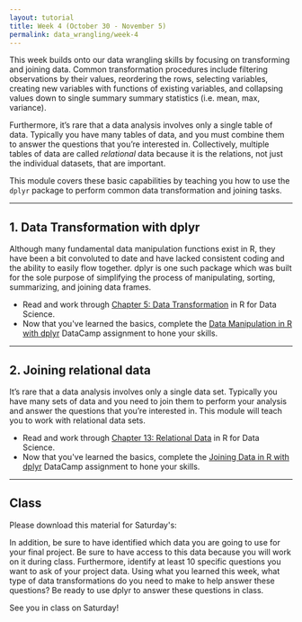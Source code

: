 ```yaml
---
layout: tutorial
title: Week 4 (October 30 - November 5)
permalink: data_wrangling/week-4
---
```


This week builds onto our data wrangling skills by focusing on transforming and joining data. Common transformation procedures include filtering observations by their values, reordering the rows, selecting variables, creating new variables with functions of existing variables, and collapsing values down to single summary summary statistics (i.e. mean, max, variance). 

Furthermore, it’s rare that a data analysis involves only a single table of data. Typically you have many tables of data, and you must combine them to answer the questions that you’re interested in. Collectively, multiple tables of data are called _relational_ data because it is the relations, not just the individual datasets, that are important.

This module covers these basic capabilities by teaching you how to use the `dplyr` package to perform common data transformation and joining tasks.


<hr>

## 1. Data Transformation with dplyr
Although many fundamental data manipulation functions exist in R, they have been a bit convoluted to date and have lacked consistent coding and the ability to easily flow together. dplyr is one such package which was built for the sole purpose of simplifying the process of manipulating, sorting, summarizing, and joining data frames. 

- Read and work through [Chapter 5: Data Transformation](http://r4ds.had.co.nz/transform.html) in R for Data Science.
- Now that you've learned the basics, complete the [Data Manipulation in R with dplyr](https://www.datacamp.com/groups/data-wrangling-with-r/assignments/9240) DataCamp assignment to hone your skills.

<hr>

## 2. Joining relational data
It’s rare that a data analysis involves only a single data set. Typically you have many sets of data and you need to join them to perform your analysis and answer the questions that you’re interested in. This module will teach you to work with relational data sets.

- Read and work through [Chapter 13: Relational Data](http://r4ds.had.co.nz/relational-data.html) in R for Data Science.
- Now that you've learned the basics, complete the [Joining Data in R with dplyr](https://www.datacamp.com/groups/data-wrangling-with-r/assignments/9241) DataCamp assignment to hone your skills.

   
<hr>   

## Class

Please download this material for Saturday's: &nbsp; <a href="" style="color:black;"><i class="fa fa-cloud-download" style="font-size:1em"></i></a>

In addition, be sure to have identified which data you are going to use for your final project.  Be sure to have access to this data because you will work on it during class.  Furthermore, identify at least 10 specific questions you want to ask of your project data. Using what you learned this week, what type of data transformations do you need to make to help answer these questions? Be ready to use dplyr to answer these questions in class.

See you in class on Saturday!
